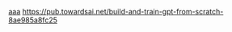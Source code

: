 [aaa](https://ctid.mitre.org/events/apac-2025/07%20-%20SigmaGen.pdf)
https://pub.towardsai.net/build-and-train-gpt-from-scratch-8ae985a8fc25

